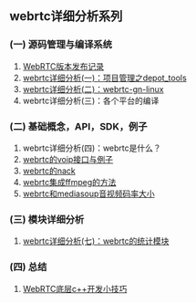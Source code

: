 ## webrtc详细分析系列

### (一) 源码管理与编译系统
1. [WebRTC版本发布记录](webrtc_version.md)
2. [webrtc详细分析(一)：项目管理之depot_tools](http://note.youdao.com/noteshare?id=7fde1f691d1d8e186806181514908a57)
3. [webrtc详细分析(二)：webrtc-gn-linux](http://note.youdao.com/noteshare?id=c6ad7f705955e506fa76ded5f6f596d6)
4. webrtc详细分析(三)：各个平台的编译

### (二) 基础概念，API，SDK，例子
1. webrtc详细分析(四)：webrtc是什么？
2. [webrtc的voip接口与例子](webrtc的voip接口与例子.md)
3. [webrtc的nack](webrtc的nack.md)
4. [webrtc集成ffmpeg的方法](webrtc集成ffmpeg的方法.md)
4. [webrtc和mediasoup音视频码率大小](webrtc和mediasoup音视频码率大小.md)

### (三) 模块详细分析
1. [webrtc详细分析(七)：webrtc的统计模块](webrtc详细分析(七)：webrtc的统计模块.md)


### (四) 总结
1. [WebRTC底层c++开发小技巧](WebRTC底层c++开发小技巧--一个库开发的常用技巧.md)

